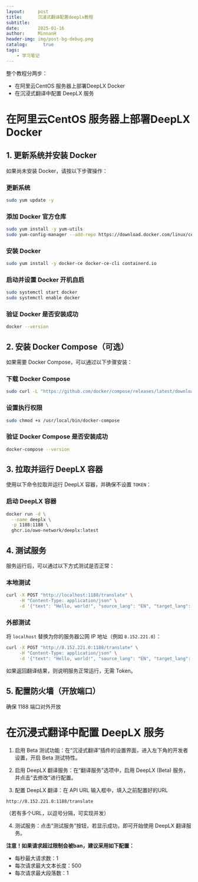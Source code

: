 ```yaml
---
layout:     post
title:      沉浸式翻译配置deeplx教程
subtitle:   
date:       2025-01-16
author:     MinnanH
header-img: img/post-bg-debug.png
catalog: 	  true
tags:
    - 学习笔记
---
```

整个教程分两步：  
- 在阿里云CentOS 服务器上部署DeepLX Docker
- 在沉浸式翻译中配置 DeepLX 服务


# 在阿里云CentOS 服务器上部署DeepLX Docker

## **1. 更新系统并安装 Docker**
如果尚未安装 Docker，请按以下步骤操作：

### 更新系统
```bash
sudo yum update -y
```

### 添加 Docker 官方仓库
```bash
sudo yum install -y yum-utils
sudo yum-config-manager --add-repo https://download.docker.com/linux/centos/docker-ce.repo
```

### 安装 Docker
```bash
sudo yum install -y docker-ce docker-ce-cli containerd.io
```

### 启动并设置 Docker 开机自启
```bash
sudo systemctl start docker
sudo systemctl enable docker
```

### 验证 Docker 是否安装成功
```bash
docker --version
```

## **2. 安装 Docker Compose（可选）**
如果需要 Docker Compose，可以通过以下步骤安装：

### 下载 Docker Compose
```bash
sudo curl -L "https://github.com/docker/compose/releases/latest/download/docker-compose-$(uname -s)-$(uname -m)" -o /usr/local/bin/docker-compose
```

### 设置执行权限
```bash
sudo chmod +x /usr/local/bin/docker-compose
```

### 验证 Docker Compose 是否安装成功
```bash
docker-compose --version
```

## **3. 拉取并运行 DeepLX 容器**
使用以下命令拉取并运行 DeepLX 容器，并确保不设置 `TOKEN`：

### 启动 DeepLX 容器
```bash
docker run -d \
  --name deeplx \
  -p 1188:1188 \
  ghcr.io/owo-network/deeplx:latest
```

## **4. 测试服务**
服务运行后，可以通过以下方式测试是否正常：

### 本地测试
```bash
curl -X POST "http://localhost:1188/translate" \
     -H "Content-Type: application/json" \
     -d '{"text": "Hello, world!", "source_lang": "EN", "target_lang": "ZH"}'
```

### 外部测试
将 `localhost` 替换为你的服务器公网 IP 地址（例如 `8.152.221.0`）：
```bash
curl -X POST "http://8.152.221.0:1188/translate" \
     -H "Content-Type: application/json" \
     -d '{"text": "Hello, world!", "source_lang": "EN", "target_lang": "ZH"}'
```

如果返回翻译结果，则说明服务正常运行，无需 Token。

## **5. 配置防火墙（开放端口）**
确保 1188 端口对外开放

# 在沉浸式翻译中配置 DeepLX 服务
1. 启用 Beta 测试功能：在“沉浸式翻译”插件的设置界面，进入左下角的开发者设置，开启 Beta 测试特性。

2. 启用 DeepLX 翻译服务：在“翻译服务”选项中，启用 DeepLX (Beta) 服务，并点击“去修改”进行配置。

3. 配置 DeepLX 翻译：在 API URL 输入框中，填入之前配置好的URL

```bash
http://8.152.221.0:1188/translate
```
（若有多个URL，以逗号分隔，可实现并发）


4. 测试服务：点击“测试服务”按钮，若显示成功，即可开始使用 DeepLX 翻译服务。

**注意！如果请求超过限制会被ban，建议采用如下配置：**
- 每秒最大请求数：1
- 每次请求最大文本长度：500
- 每次请求最大段落数：1